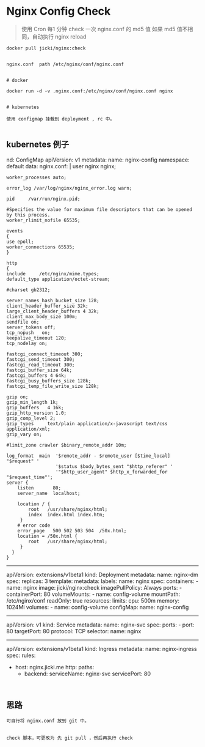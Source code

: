 # Nginx Config Check

> 使用 Cron 每1 分钟 check 一次 nginx.conf 的 md5 值
如果 md5 值不相同，自动执行 nginx reload


```
docker pull jicki/nginx:check


```

```
nginx.conf  path /etc/nginx/conf/nginx.conf


```

```
# docker

docker run -d -v .nginx.conf:/etc/nginx/conf/nginx.conf nginx


# kubernetes

使用 configmap 挂载到 deployment , rc 中。


```


## kubernetes 例子
nd: ConfigMap
apiVersion: v1
metadata:
  name: nginx-config
  namespace: default
data:
  nginx.conf: |
    user nginx nginx;
    
    worker_processes auto;
    
    error_log /var/log/nginx/nginx_error.log warn;
    
    pid     /var/run/nginx.pid;
    
    #Specifies the value for maximum file descriptors that can be opened by this process.
    worker_rlimit_nofile 65535;
    
    events
    {
    use epoll;
    worker_connections 65535;
    }
    
    http
    {
    include     /etc/nginx/mime.types;
    default_type application/octet-stream;
    
    #charset gb2312;
    
    server_names_hash_bucket_size 128;
    client_header_buffer_size 32k;
    large_client_header_buffers 4 32k;
    client_max_body_size 100m;
    sendfile on;
    server_tokens off;
    tcp_nopush   on;
    keepalive_timeout 120;
    tcp_nodelay on;
    
    fastcgi_connect_timeout 300;
    fastcgi_send_timeout 300;
    fastcgi_read_timeout 300;
    fastcgi_buffer_size 64k;
    fastcgi_buffers 4 64k;
    fastcgi_busy_buffers_size 128k;
    fastcgi_temp_file_write_size 128k;
    
    gzip on;
    gzip_min_length 1k;
    gzip_buffers   4 16k;
    gzip_http_version 1.0;
    gzip_comp_level 2;
    gzip_types     text/plain application/x-javascript text/css application/xml;
    gzip_vary on;
    
    #limit_zone crawler $binary_remote_addr 10m;
     
    log_format  main  '$remote_addr - $remote_user [$time_local] "$request" '
                      '$status $body_bytes_sent "$http_referer" '
                      '"$http_user_agent" $http_x_forwarded_for  "$request_time"';
    server {
        listen       80;
        server_name  localhost;
    
        location / {
            root   /usr/share/nginx/html;
            index  index.html index.htm;
         }
        # error code
        error_page   500 502 503 504  /50x.html;
        location = /50x.html {
            root   /usr/share/nginx/html;
         }
      }
    }
---

apiVersion: extensions/v1beta1
kind: Deployment
metadata:
  name: nginx-dm
spec:
  replicas: 3
  template:
    metadata:
      labels:
        name: nginx
    spec:
      containers:
        - name: nginx
          image: jicki/nginx:check
          imagePullPolicy: Always
          ports:
            - containerPort: 80
          volumeMounts:
            - name: config-volume
              mountPath: /etc/nginx/conf
              readOnly: true
          resources:
            limits:
              cpu: 500m
              memory: 1024Mi
      volumes:
        - name: config-volume
          configMap:
            name: nginx-config

---

apiVersion: v1 
kind: Service
metadata: 
  name: nginx-svc 
spec: 
  ports: 
    - port: 80
      targetPort: 80
      protocol: TCP 
  selector: 
    name: nginx

---

apiVersion: extensions/v1beta1
kind: Ingress
metadata:
  name: nginx-ingress
spec:
  rules:
  - host: nginx.jicki.me
    http:
      paths:
      - backend:
          serviceName: nginx-svc
          servicePort: 80

```


```





## 思路

```
可自行将 nginx.conf 放到 git 中。


check 脚本，可更改为 先 git pull ，然后再执行 check


```




